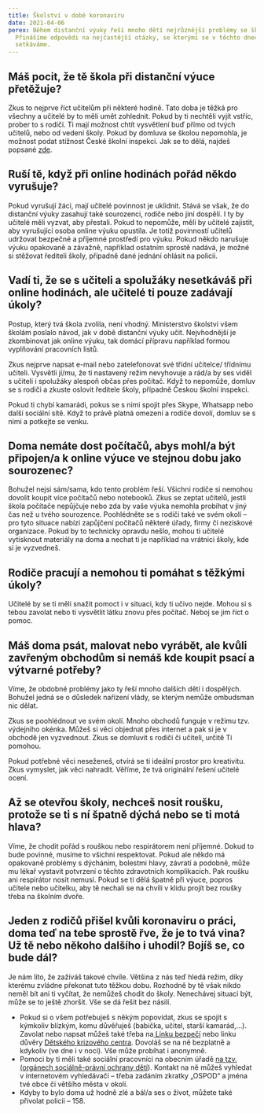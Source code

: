 ```yaml
---
title: Školství v době koronaviru
date: 2021-04-06
perex: Během distanční výuky řeší mnoho dětí nejrůznější problémy se školou.
  Přinášíme odpovědi na nejčastější otázky, se kterými se v těchto dnech
  setkáváme.
---
```

## Máš pocit, že tě škola při distanční výuce přetěžuje?

Zkus to nejprve říct učitelům při některé hodině. Tato doba je těžká pro všechny a učitelé by to měli umět zohlednit. Pokud by ti nechtěli vyjít vstříc, prober to s rodiči. Ti mají možnost chtít vysvětlení buď přímo od tvých učitelů, nebo od vedení školy. Pokud by domluva se školou nepomohla, je možnost podat stížnost České školní inspekci. Jak se to dělá, najdeš popsané [zde](https://www.csicr.cz/cz/Clanky/Jak-podavat-stiznosti).

## Ruší tě, když při online hodinách pořád někdo vyrušuje?

Pokud vyrušují žáci, mají učitelé povinnost je uklidnit. Stává se však, že do distanční výuky zasahují také sourozenci, rodiče nebo jiní dospělí. I ty by učitelé měli vyzvat, aby přestali. Pokud to nepomůže, měli by učitelé zajistit, aby vyrušující osoba online výuku opustila. Je totiž povinností učitelů udržovat bezpečné a příjemné prostředí pro výuku. Pokud někdo narušuje výuku opakovaně a závažně, například ostatním sprostě nadává, je možné si stěžovat řediteli školy, případně dané jednání ohlásit na policii. 

## Vadí ti, že se s učiteli a spolužáky nesetkáváš při online hodinách, ale učitelé ti pouze zadávají úkoly?

Postup, který tvá škola zvolila, není vhodný. Ministerstvo školství všem školám poslalo návod, jak v době distanční výuky učit. Nejvhodnější je zkombinovat jak online výuku, tak domácí přípravu například formou vyplňování pracovních listů.

Zkus nejprve napsat e-mail nebo zatelefonovat své třídní učitelce/ třídnímu učiteli. Vysvětli jí/mu, že ti nastavený režim nevyhovuje a rád/a by ses viděl s učiteli i spolužáky alespoň občas přes počítač. Když to nepomůže, domluv se s rodiči a zkuste oslovit ředitele školy, případně Českou školní inspekci.

Pokud ti chybí kamarádi, pokus se s nimi spojit přes Skype, Whatsapp nebo další sociální sítě. Když to právě platná omezení a rodiče dovolí, domluv se s nimi a potkejte se venku.

## Doma nemáte dost počítačů, abys mohl/a být připojen/a k online výuce ve stejnou dobu jako sourozenec?

Bohužel nejsi sám/sama, kdo tento problém řeší. Všichni rodiče si nemohou dovolit koupit více počítačů nebo notebooků. Zkus se zeptat učitelů, jestli škola počítače nepůjčuje nebo zda by vaše výuka nemohla probíhat v jiný čas než u tvého sourozence. Poohlédněte se s rodiči také ve svém okolí – pro tyto situace nabízí zapůjčení počítačů některé úřady, firmy či neziskové organizace. Pokud by to technicky opravdu nešlo, mohou ti učitelé vytisknout materiály na doma a nechat ti je například na vrátnici školy, kde si je vyzvedneš.

## Rodiče pracují a nemohou ti pomáhat s těžkými úkoly?

Učitelé by se ti měli snažit pomoct i v situaci, kdy ti učivo nejde. Mohou si s tebou zavolat nebo ti vysvětlit látku znovu přes počítač. Neboj se jim říct o pomoc.

## Máš doma psát, malovat nebo vyrábět, ale kvůli zavřeným obchodům si nemáš kde koupit psací a výtvarné potřeby?

Víme, že obdobné problémy jako ty řeší mnoho dalších dětí i dospělých. Bohužel jedná se o důsledek nařízení vlády, se kterým nemůže ombudsman nic dělat.

Zkus se poohlédnout ve svém okolí. Mnoho obchodů funguje v režimu tzv. výdejního okénka. Můžeš si věci objednat přes internet a pak si je v obchodě jen vyzvednout. Zkus se domluvit s rodiči či učiteli, určitě Ti pomohou.

Pokud potřebné věci neseženeš, otvírá se ti ideální prostor pro kreativitu. Zkus vymyslet, jak věci nahradit. Věříme, že tvá originální řešení učitelé ocení.

## Až se otevřou školy, nechceš nosit roušku, protože se ti s ní špatně dýchá nebo se ti motá hlava?

Víme, že chodit pořád s rouškou nebo respirátorem není příjemné. Dokud to bude povinné, musíme to všichni respektovat. Pokud ale někdo má opakovaně problémy s dýcháním, bolestmi hlavy, závratí a podobně, může mu lékař vystavit potvrzení o těchto zdravotních komplikacích. Pak roušku ani respirátor nosit nemusí. Pokud se ti dělá špatně při výuce, popros učitele nebo učitelku, aby tě nechali se na chvíli v klidu projít bez roušky třeba na školním dvoře.

## Jeden z rodičů přišel kvůli koronaviru o práci, doma teď na tebe sprostě řve, že je to tvá vina? Už tě nebo někoho dalšího i uhodil? Bojíš se, co bude dál?

Je nám líto, že zažíváš takové chvíle. Většina z nás teď hledá režim, díky kterému zvládne překonat tuto těžkou dobu. Rozhodně by tě však nikdo neměl bít ani ti vyčítat, že nemůžeš chodit do školy. Nenechávej situaci být, může se to ještě zhoršit. Vše se dá řešit bez násilí.

* Pokud si o všem potřebuješ s někým popovídat, zkus se spojit s kýmkoliv blízkým, komu důvěřuješ (babička, učitel, starší kamarád,…). Zavolat nebo napsat můžeš také třeba na[ Linku bezpečí](https://www.linkabezpeci.cz/) nebo linku důvěry [Dětského krizového centra](https://www.ditekrize.cz/pomahame-detem/). Dovoláš se na ně bezplatně a kdykoliv (ve dne i v noci). Vše může probíhat i anonymně.
* Pomoci by ti měli také sociální pracovníci na obecním úřadě [na tzv. (orgánech sociálně-právní ochrany dětí](http://www.pravonadetstvi.cz/deti/tvoje-prava/porusuji-ma-prava/odbor-socialne-pravni-ochrany-deti/)). Kontakt na ně můžeš vyhledat v internetovém vyhledávači – třeba zadáním zkratky „OSPOD“ a jména tvé obce či většího města v okolí.
* Kdyby to bylo doma už hodně zlé a bál/a ses o život, můžete také přivolat policii – 158.